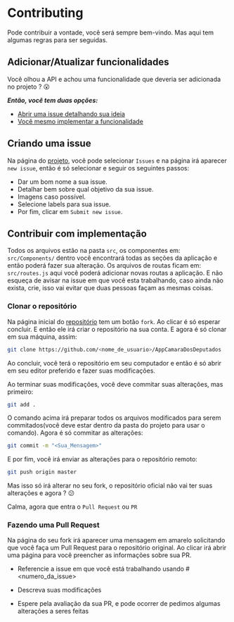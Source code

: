 # Contributing

Pode contribuir a vontade, você será sempre bem-vindo. Mas aqui tem algumas regras para ser seguidas.

## Adicionar/Atualizar funcionalidades

Você olhou a API e achou uma funcionalidade que deveria ser adicionada no projeto ? :open_mouth:

***Então, você tem duas opções:***

- [Abrir uma issue detalhando sua ideia](#criando-uma-issue)
- [Você mesmo implementar a funcionalidade](#contribuir-com-implementação)

## Criando uma issue

Na página do [projeto](https://github.com/Rickecr/AppCamaraDosDeputados), você pode selecionar `Issues` e na página irá aparecer `new issue`, então é só selecionar e seguir os seguintes passos:

- Dar um bom nome a sua issue.
- Detalhar bem sobre qual objetivo da sua issue.
- Imagens caso possível.
- Selecione labels para sua issue.
- Por fim, clicar em `Submit new issue`.

## Contribuir com implementação

Todos os arquivos estão na pasta `src`, os componentes em: `src/Components/` dentro você encontrará todas as seções da aplicação e então poderá fazer sua alteração. Os arquivos de routas ficam em: `src/routes.js` aqui você poderá adicionar novas routas a aplicação. E não esqueça de avisar na issue em que você esta trabalhando, caso ainda não exista, crie, isso vai evitar que duas pessoas façam as mesmas coisas.

### Clonar o repositório

Na página inicial do [repositório](https://github.com/Rickecr/AppCamaraDosDeputados) tem um botão `fork`. Ao clicar é só esperar concluir. E então ele irá criar o repositório na sua conta. E agora é só clonar em sua máquina, assim:

```sh
git clone https://github.com/<nome_de_usuario>/AppCamaraDosDeputados
```

Ao concluir, você terá o repositório em seu computador e então é só abrir em seu editor preferido e fazer suas modificações.

Ao terminar suas modificações, você deve commitar suas alterações, mas primeiro:

```sh
git add .
```

O comando acima irá preparar todos os arquivos modificados para serem commitados(você deve estar dentro da pasta do projeto para usar o comando). Agora é só commitar as alterações:

```sh
git commit -m "<Sua_Mensagem>"
```

E por fim, você irá enviar as alterações para o repositório remoto:

```sh
git push origin master
```

Mas isso só irá alterar no seu fork, o repositório oficial não vai ter suas alterações e agora ? :confused:

Calma, agora que entra o `Pull Request` ou `PR`

### Fazendo uma Pull Request

Na página do seu fork irá aparecer uma mensagem em amarelo solicitando que você faça um Pull Request para o repositório original. Ao clicar irá abrir uma página para você preencher as informações sobre sua PR.

- Referencie a issue em que você está trabalhando usando #<numero_da_issue>

- Descreva suas modificações

- Espere pela avaliação da sua PR, e pode ocorrer de pedimos algumas alterações a seres feitas




